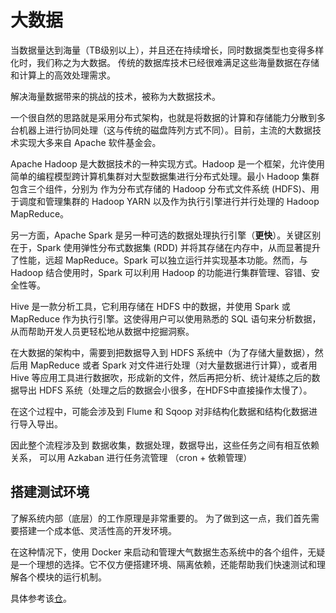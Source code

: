 # 大数据

当数据量达到海量（TB级别以上），并且还在持续增长，同时数据类型也变得多样化时，我们称之为大数据。
传统的数据库技术已经很难满足这些海量数据在存储和计算上的高效处理需求。

解决海量数据带来的挑战的技术，被称为大数据技术。

一个很自然的思路就是采用分布式架构，也就是将数据的计算和存储能力分散到多台机器上进行协同处理（这与传统的磁盘阵列方式不同）。目前，主流的大数据技术实现大多来自 Apache 软件基金会。

Apache Hadoop 是大数据技术的一种实现方式。Hadoop 是一个框架，允许使用简单的编程模型跨计算机集群对大型数据集进行分布式处理。最小 Hadoop 集群包含三个组件，分别为 作为分布式存储的 Hadoop 分布式文件系统 (HDFS)、用于调度和管理集群的 Hadoop YARN 以及作为执行引擎进行并行处理的 Hadoop MapReduce。

另一方面，Apache Spark 是另一种可选的数据处理执行引擎（**更快**）。关键区别在于，Spark 使用弹性分布式数据集 (RDD) 并将其存储在内存中，从而显著提升了性能，远超 MapReduce。Spark 可以独立运行并实现基本功能。然而，与 Hadoop 结合使用时，Spark 可以利用 Hadoop 的功能进行集群管理、容错、安全性等。

Hive 是一款分析工具，它利用存储在 HDFS 中的数据，并使用 Spark 或 MapReduce 作为执行引擎。这使得用户可以使用熟悉的 SQL 语句来分析数据，从而帮助开发人员更轻松地从数据中挖掘洞察。

在大数据的架构中，需要到把数据导入到 HDFS 系统中（为了存储大量数据），然后用 MapReduce 或者 Spark 对文件进行处理（对大量数据进行计算），或者用 Hive 等应用工具进行数据吹，形成新的文件，然后再把分析、统计凝练之后的数据导出 HDFS 系统（处理之后的数据会小很多，在HDFS中直接操作太慢了）。 

在这个过程中，可能会涉及到 Flume 和 Sqoop 对非结构化数据和结构化数据进行导入导出。

因此整个流程涉及到 数据收集，数据处理，数据导出，这些任务之间有相互依赖关系，
可以用 Azkaban 进行任务流管理 （cron + 依赖管理）

## 搭建测试环境

了解系统内部（底层）的工作原理是非常重要的。
为了做到这一点，我们首先需要搭建一个成本低、灵活性高的开发环境。

在这种情况下，使用 Docker 来启动和管理大气数据生态系统中的各个组件，无疑是一个理想的选择。它不仅方便搭建环境、隔离依赖，还能帮助我们快速测试和理解各个模块的运行机制。

具体参考该[仓](https://github.com/XiaoLinhong/hadoop-docer)。
